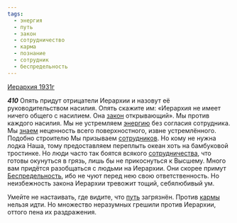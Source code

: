 ```yaml
---
tags:
  - энергия
  - путь
  - закон
  - сотрудничество
  - карма
  - познание
  - сотрудник
  - беспредельность
---
```


[Иерархия 1931г](https://127.0.0.1:4002/agni/1931)

___410___
Опять придут отрицатели Иерархии и назовут её руководительством насилия. Опять скажите им: «Иерархия не имеет ничего общего с насилием. Она [закон](../../../tags/#закон) открывающий». Мы против каждого насилия. Мы не устремляем [энергию](../../../tags/#энергия) без согласия сотрудника. Мы [знаем](../../../tags/#познание) неценность всего поверхностного, извне устремлённого. Подобно строителю Мы призываем [сотрудников](../../../tags/#сотрудник). Но кому не нужна лодка Наша, тому предоставляем переплыть океан хоть на бамбуковой тростинке. Но люди часто так боятся всякого [сотрудничества](../../../tags/#сотрудничество), что готовы окунуться в грязь, лишь бы не прикоснуться к Высшему. Много вам придётся разобщаться с людьми на Иерархии. Они скорее примут [Беспредельность](../../../tags/#беспредельность), ибо не чуют перед нею свою ответственность. Но неизбежность закона Иерархии тревожит тощий, себялюбивый ум.   

Умейте не настаивать, где видите, что [путь](../../../tags/#путь) загрязнён. Против [кармы](../../../tags/#карма) нельзя идти. Но множество неразумных грешили против Иерархии, оттого пена их раздражения.   

